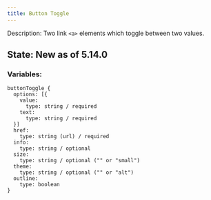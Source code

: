 ```yaml
---
title: Button Toggle
---
```

Description: Two link `<a>` elements which toggle between two values.

## State: New as of 5.14.0

### Variables:
~~~
buttonToggle {
  options: [{
    value:
      type: string / required
    text:
      type: string / required
  }]
  href:
    type: string (url) / required
  info:
    type: string / optional
  size:
    type: string / optional ("" or "small")
  theme:
    type: string / optional ("" or "alt")
  outline:
    type: boolean
}
~~~
